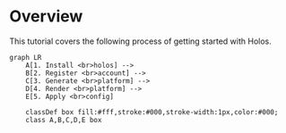 # Overview

<!-- https://kubernetes.io/docs/contribute/style/diagram-guide/ -->

This tutorial covers the following process of getting started with Holos.

```mermaid
graph LR
    A[1. Install <br>holos] -->
    B[2. Register <br>account] -->
    C[3. Generate <br>platform] -->
    D[4. Render <br>platform] -->
    E[5. Apply <br>config]
 
    classDef box fill:#fff,stroke:#000,stroke-width:1px,color:#000;
    class A,B,C,D,E box
```
